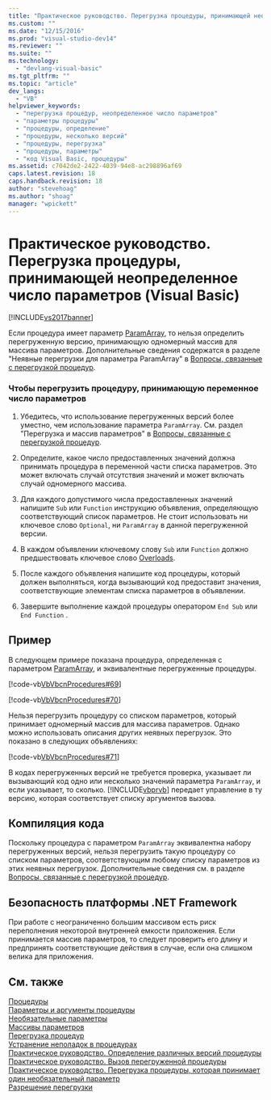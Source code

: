 ```yaml
---
title: "Практическое руководство. Перегрузка процедуры, принимающей неопределенное число параметров (Visual Basic) | Microsoft Docs"
ms.custom: ""
ms.date: "12/15/2016"
ms.prod: "visual-studio-dev14"
ms.reviewer: ""
ms.suite: ""
ms.technology: 
  - "devlang-visual-basic"
ms.tgt_pltfrm: ""
ms.topic: "article"
dev_langs: 
  - "VB"
helpviewer_keywords: 
  - "перегрузка процедур, неопределенное число параметров"
  - "параметры процедуры"
  - "процедуры, определение"
  - "процедуры, несколько версий"
  - "процедуры, перегрузка"
  - "процедуры, параметры"
  - "код Visual Basic, процедуры"
ms.assetid: c7042de2-2422-4039-94e8-ac298896af69
caps.latest.revision: 18
caps.handback.revision: 18
author: "stevehoag"
ms.author: "shoag"
manager: "wpickett"
---
```

# Практическое руководство. Перегрузка процедуры, принимающей неопределенное число параметров (Visual Basic)
[!INCLUDE[vs2017banner](../../../../csharp/includes/vs2017banner.md)]

Если процедура имеет параметр [ParamArray](../../../../visual-basic/language-reference/modifiers/paramarray.md), то нельзя определить перегруженную версию, принимающую одномерный массив для массива параметров.  Дополнительные сведения содержатся в разделе "Неявные перегрузки для параметра ParamArray" в [Вопросы, связанные с перегрузкой процедур](../../../../visual-basic/programming-guide/language-features/procedures/considerations-in-overloading-procedures.md).  
  
### Чтобы перегрузить процедуру, принимающую переменное число параметров  
  
1.  Убедитесь, что использование перегруженных версий более уместно, чем использование параметра `ParamArray`.  См. раздел "Перегрузка и массив параметров" в [Вопросы, связанные с перегрузкой процедур](../../../../visual-basic/programming-guide/language-features/procedures/considerations-in-overloading-procedures.md).  
  
2.  Определите, какое число предоставленных значений должна принимать процедура в переменной части списка параметров.  Это может включать случай отсутствия значений и может включать случай одномерного массива.  
  
3.  Для каждого допустимого числа предоставленных значений напишите `Sub` или `Function` инструкцию объявления, определяющую соответствующий список параметров.  Не стоит использовать ни ключевое слово `Optional`, ни `ParamArray` в данной перегруженной версии.  
  
4.  В каждом объявлении ключевому слову `Sub` или `Function` должно предшествовать ключевое слово [Overloads](../../../../visual-basic/language-reference/modifiers/overloads.md).  
  
5.  После каждого объявления напишите код процедуры, который должен выполняться, когда вызывающий код предоставит значения, соответствующие элементам списка параметров в объявлении.  
  
6.  Завершите выполнение каждой процедуры оператором `End Sub` или `End Function` .  
  
## Пример  
 В следующем примере показана процедура, определенная с параметром [ParamArray](../../../../visual-basic/language-reference/modifiers/paramarray.md), и эквивалентные перегруженные процедуры.  
  
 [!code-vb[VbVbcnProcedures#69](../../../../visual-basic/programming-guide/language-features/procedures/codesnippet/VisualBasic/how-to-overload-a-procedure-that-takes-an-indefinite-number-of-parameters_1.vb)]  
  
 [!code-vb[VbVbcnProcedures#70](../../../../visual-basic/programming-guide/language-features/procedures/codesnippet/VisualBasic/how-to-overload-a-procedure-that-takes-an-indefinite-number-of-parameters_2.vb)]  
  
 Нельзя перегрузить процедуру со списком параметров, который принимает одномерный массив для массива параметров.  Однако можно использовать описания других неявных перегрузок.  Это показано в следующих объявлениях:  
  
 [!code-vb[VbVbcnProcedures#71](../../../../visual-basic/programming-guide/language-features/procedures/codesnippet/VisualBasic/how-to-overload-a-procedure-that-takes-an-indefinite-number-of-parameters_3.vb)]  
  
 В кодах перегруженных версий не требуется проверка, указывает ли вызывающий код одно или несколько значений параметра `ParamArray`, и если указывает, то сколько.  [!INCLUDE[vbprvb](../../../../csharp/programming-guide/concepts/linq/includes/vbprvb_md.md)] передает управление в ту версию, которая соответствует списку аргументов вызова.  
  
## Компиляция кода  
 Поскольку процедура с параметром `ParamArray` эквивалентна набору перегруженных версий, нельзя перегрузить такую процедуру со списком параметров, соответствующим любому списку параметров из этих неявных перегрузок.  Дополнительные сведения см. в разделе [Вопросы, связанные с перегрузкой процедур](../../../../visual-basic/programming-guide/language-features/procedures/considerations-in-overloading-procedures.md).  
  
## Безопасность платформы .NET Framework  
 При работе с неограниченно большим массивом есть риск переполнения некоторой внутренней емкости приложения.  Если принимается массив параметров, то следует проверить его длину и предпринять соответствующие действия в случае, если она слишком велика для приложения.  
  
## См. также  
 [Процедуры](../../../../visual-basic/programming-guide/language-features/procedures/index.md)   
 [Параметры и аргументы процедуры](../../../../visual-basic/programming-guide/language-features/procedures/procedure-parameters-and-arguments.md)   
 [Необязательные параметры](../../../../visual-basic/programming-guide/language-features/procedures/optional-parameters.md)   
 [Массивы параметров](../../../../visual-basic/programming-guide/language-features/procedures/parameter-arrays.md)   
 [Перегрузка процедур](../../../../visual-basic/programming-guide/language-features/procedures/procedure-overloading.md)   
 [Устранение неполадок в процедурах](../../../../visual-basic/programming-guide/language-features/procedures/troubleshooting-procedures.md)   
 [Практическое руководство. Определение различных версий процедуры](../../../../visual-basic/programming-guide/language-features/procedures/how-to-define-multiple-versions-of-a-procedure.md)   
 [Практическое руководство. Вызов перегруженной процедуры](../../../../visual-basic/programming-guide/language-features/procedures/how-to-call-an-overloaded-procedure.md)   
 [Практическое руководство. Перегрузка процедуры, которая принимает один необязательный параметр](../../../../visual-basic/programming-guide/language-features/procedures/how-to-overload-a-procedure-that-takes-optional-parameters.md)   
 [Разрешение перегрузки](../../../../visual-basic/programming-guide/language-features/procedures/overload-resolution.md)